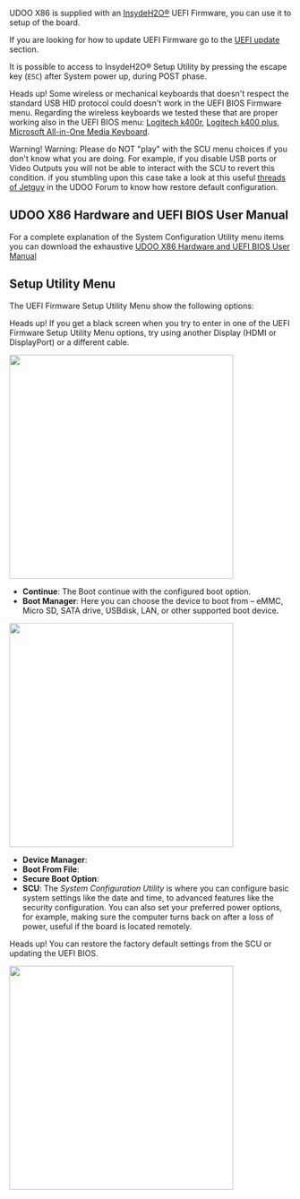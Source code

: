 UDOO X86 is supplied with an [InsydeH2O®](https://www.insyde.com/products) UEFI Firmware, you can use it to setup of the board.

If you are looking for how to update UEFI Firmware go to the [UEFI update](!/Advanced_Topics/UEFI_update) section.

It is possible to access to InsydeH2O® Setup Utility by pressing the escape key (`ESC`) after System power up, during POST phase.

<span class="label label-warning">Heads up!</span> Some wireless or mechanical keyboards that doesn't respect the standard USB HID protocol could doesn't work in the UEFI BIOS Firmware menu. Regarding the wireless keyboards we tested these that are proper working also in the UEFI BIOS menu: [Logitech k400r](http://www.logitech.com/en-us/product/wireless-touch-keyboard-k400r), [Logitech k400 plus](http://www.logitech.com/product/wireless-touch-keyboard-k400-plus), [Microsoft All-in-One Media Keyboard](https://www.microsoft.com/accessories/products/keyboards/all-in-one-media-keyboard/n9z-00013).

<div class="alert alert-danger" role="alert">
  <span class="glyphicon glyphicon-exclamation-sign" aria-hidden="true"></span>
  <span class="sr-only">Warning!</span>
  Warning: Please do NOT "play" with the SCU menu choices if you don't know what you are doing. For example, if you disable USB ports or Video Outputs you will not be able to interact with the SCU to revert this condition. if you stumbling upon this case take a look at this useful <a href="https://www.udoo.org/forum/threads/reset-bios-jumper-or-pins.6674/">threads of Jetguy</a> in the UDOO Forum to know how restore default configuration.
</div>

## UDOO X86 Hardware and UEFI BIOS User Manual

For a complete explanation of the System Configuration Utility menu items you can download the exhaustive [UDOO X86 Hardware and UEFI BIOS User Manual](http://download.udoo.org/files/UDOO_X86/Doc/UDOO_X86_MANUAL.pdf)

## Setup Utility Menu

The UEFI Firmware Setup Utility Menu show the following options:

<span class="label label-warning">Heads up!</span> If you get a black screen when you try to enter in one of the UEFI Firmware Setup Utility Menu options, try using another Display (HDMI or DisplayPort) or a different cable.

<a href="../img/uefi_menu.BMP" target="_blank"><img style="width:400px; " src="../img/uefi_menu.BMP"></a>

* **Continue**: The Boot continue with the configured boot option.
* **Boot Manager**: Here you can choose the device to boot from – eMMC, Micro SD, SATA drive, USBdisk, LAN, or other supported boot device.

<a href="../img/uefi_bootmanager.BMP" target="_blank"><img style="width:400px; " src="../img/uefi_bootmanager.BMP"></a>

* **Device Manager**:
* **Boot From File**:
* **Secure Boot Option**:
* **SCU**: The *System Configuration Utility* is where you can configure basic system settings like the date and time, to advanced features like the security configuration. You can also set your preferred power options, for example, making sure the computer turns back on after a loss of power, useful if the board is located remotely.  

<span class="label label-warning">Heads up!</span> You can restore the factory default settings from the SCU or updating the UEFI BIOS.

<a href="../img/uefi_scu.BMP" target="_blank"><img style="width:400px; " src="../img/uefi_scu.BMP"></a>  

